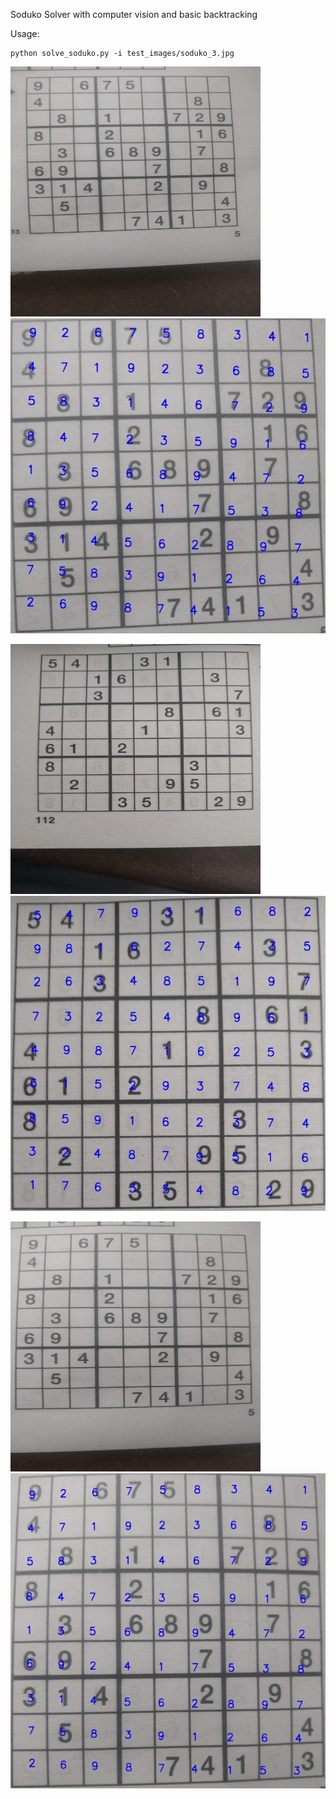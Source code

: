 Soduko Solver with computer vision and basic backtracking

Usage:

```
python solve_soduko.py -i test_images/soduko_3.jpg
```

![Input image](resized_images/resize_soduko_2.jpg)
![Input image](solved_images/solved_soduko_2.jpg)

![Input image](resized_images/resize_soduko_7.jpg)
![Input image](solved_images/solved_soduko_7.jpg)

![Input image](resized_images/resize_soduko_3.jpg)
![Input image](solved_images/solved_soduko_3.jpg)
